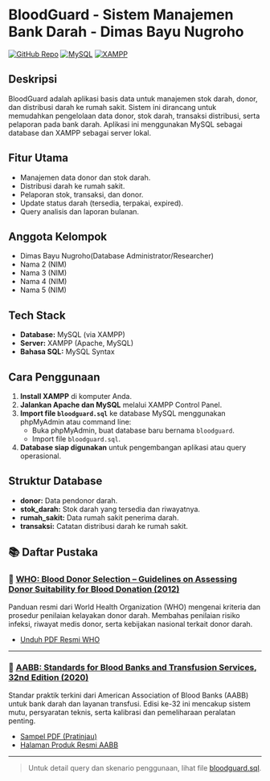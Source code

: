 # BloodGuard - Sistem Manajemen Bank Darah - Dimas Bayu Nugroho
[![GitHub Repo](https://img.shields.io/badge/GitHub-Repository-blue?logo=github)](https://github.com/DimasVSuper/aplikasi-basis-data-semester-1-projek) [![MySQL](https://img.shields.io/badge/MySQL-Database-orange?logo=mysql)](https://www.mysql.com/) [![XAMPP](https://img.shields.io/badge/XAMPP-Server-orange?logo=apache)](https://www.apachefriends.org/)

## Deskripsi
BloodGuard adalah aplikasi basis data untuk manajemen stok darah, donor, dan distribusi darah ke rumah sakit. Sistem ini dirancang untuk memudahkan pengelolaan data donor, stok darah, transaksi distribusi, serta pelaporan pada bank darah. Aplikasi ini menggunakan MySQL sebagai database dan XAMPP sebagai server lokal.

## Fitur Utama
- Manajemen data donor dan stok darah.
- Distribusi darah ke rumah sakit.
- Pelaporan stok, transaksi, dan donor.
- Update status darah (tersedia, terpakai, expired).
- Query analisis dan laporan bulanan.


## Anggota Kelompok
- Dimas Bayu Nugroho(Database Administrator/Researcher)
- Nama 2 (NIM)
- Nama 3 (NIM)
- Nama 4 (NIM)
- Nama 5 (NIM)


## Tech Stack
- **Database:** MySQL (via XAMPP)
- **Server:** XAMPP (Apache, MySQL)
- **Bahasa SQL:** MySQL Syntax

## Cara Penggunaan
1. **Install XAMPP** di komputer Anda.
2. **Jalankan Apache dan MySQL** melalui XAMPP Control Panel.
3. **Import file `bloodguard.sql`** ke database MySQL menggunakan phpMyAdmin atau command line:
   - Buka phpMyAdmin, buat database baru bernama `bloodguard`.
   - Import file `bloodguard.sql`.
4. **Database siap digunakan** untuk pengembangan aplikasi atau query operasional.

## Struktur Database
- **donor:** Data pendonor darah.
- **stok_darah:** Stok darah yang tersedia dan riwayatnya.
- **rumah_sakit:** Data rumah sakit penerima darah.
- **transaksi:** Catatan distribusi darah ke rumah sakit.



## 📚 Daftar Pustaka

### 📘 [WHO: Blood Donor Selection – Guidelines on Assessing Donor Suitability for Blood Donation (2012)](https://apps.who.int/iris/bitstream/handle/10665/76724/9789241548519_eng.pdf)
Panduan resmi dari World Health Organization (WHO) mengenai kriteria dan prosedur penilaian kelayakan donor darah. Membahas penilaian risiko infeksi, riwayat medis donor, serta kebijakan nasional terkait donor darah.

- [Unduh PDF Resmi WHO](https://apps.who.int/iris/bitstream/handle/10665/76724/9789241548519_eng.pdf)

---

### 📕 [AABB: Standards for Blood Banks and Transfusion Services, 32nd Edition (2020)](https://www.aabb.org/aabb-store/product/bundle-standards-for-blood-banks-and-transfusion-services-32nd-edition-print-and-standards-for-blood-banks-and-transfusion-services-32nd-edition-portal-14628378)
Standar praktik terkini dari American Association of Blood Banks (AABB) untuk bank darah dan layanan transfusi. Edisi ke-32 ini mencakup sistem mutu, persyaratan teknis, serta kalibrasi dan pemeliharaan peralatan penting.

- [Sampel PDF (Pratinjau)](https://marketplace.aabb.org/PRODUCTFILES/14626539/203120_sam.pdf)
- [Halaman Produk Resmi AABB](https://www.aabb.org/aabb-store/product/bundle-standards-for-blood-banks-and-transfusion-services-32nd-edition-print-and-standards-for-blood-banks-and-transfusion-services-32nd-edition-portal-14628378)

---



> Untuk detail query dan skenario penggunaan, lihat file [bloodguard.sql](./bloodguard.sql).